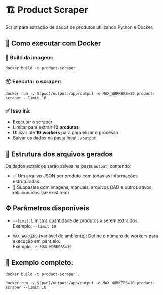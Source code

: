 # 🏗️ Product Scraper

Script para extração de dados de produtos utilizando Python e Docker.

## 🚀 Como executar com Docker

### 🔧 Build da imagem:

```
docker build -t product-scraper .
```

### 📦 Executar o scraper:

```
docker run -v $(pwd)/output:/app/output -e MAX_WORKERS=10 product-scraper --limit 10
```

### ✅ Isso irá:
- Executar o scraper
- Limitar para extrair **10 produtos**
- Utilizar até **10 workers** para paralelizar o processo
- Salvar os dados na pasta local `./output`

## 📁 Estrutura dos arquivos gerados

Os dados extraídos serão salvos na pasta `output`, contendo:
- ✅ Um arquivo JSON por produto com todas as informações estruturadas
- 📂 Subpastas com imagens, manuais, arquivos CAD e outros ativos relacionados (se existirem)

## ⚙️ Parâmetros disponíveis

- `--limit`: Limita a quantidade de produtos a serem extraídos.  
Exemplo: `--limit 10`

- `MAX_WORKERS` (variável de ambiente): Define o número de workers para execução em paralelo.  
Exemplo: `-e MAX_WORKERS=10`

## 🏃 Exemplo completo:

```
docker build -t product-scraper .

docker run -v $(pwd)/output:/app/output -e MAX_WORKERS=10 product-scraper --limit 10
```